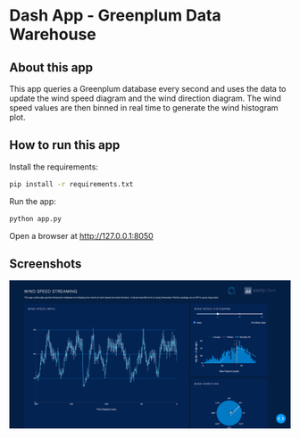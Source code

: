 # Dash App - Greenplum Data Warehouse

## About this app

This app queries a Greenplum database every second and uses the data to update the wind speed diagram and the wind direction diagram. 
The wind speed values are then binned in real time to generate the wind histogram plot.

## How to run this app

Install the requirements:

```bash
pip install -r requirements.txt
```
Run the app:

```bash
python app.py
```
Open a browser at http://127.0.0.1:8050

## Screenshots

![screenshot_dash_app.png](screenshot_dash_app.png)
